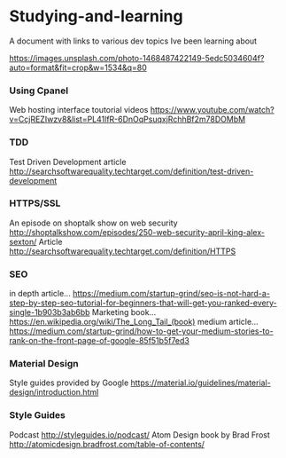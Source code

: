 # Studying-and-learning
A document with links to various dev topics Ive been learning about

https://images.unsplash.com/photo-1468487422149-5edc5034604f?auto=format&fit=crop&w=1534&q=80

### Using Cpanel
Web hosting interface toutorial videos
https://www.youtube.com/watch?v=CcjREZIwzv8&list=PL41lfR-6DnOqPsuqxjRchhBf2m78DOMbM
### TDD
Test Driven Development article
http://searchsoftwarequality.techtarget.com/definition/test-driven-development
### HTTPS/SSL
An episode on shoptalk show on web security
http://shoptalkshow.com/episodes/250-web-security-april-king-alex-sexton/
Article
http://searchsoftwarequality.techtarget.com/definition/HTTPS
### SEO
in depth article... 
https://medium.com/startup-grind/seo-is-not-hard-a-step-by-step-seo-tutorial-for-beginners-that-will-get-you-ranked-every-single-1b903b3ab6bb
Marketing book...
https://en.wikipedia.org/wiki/The_Long_Tail_(book)
medium article...
https://medium.com/startup-grind/how-to-get-your-medium-stories-to-rank-on-the-front-page-of-google-85f51b5f7ed3
### Material Design
Style guides provided by Google
https://material.io/guidelines/material-design/introduction.html
### Style Guides
Podcast
http://styleguides.io/podcast/
Atom Design book by Brad Frost
http://atomicdesign.bradfrost.com/table-of-contents/

